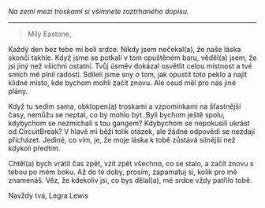 _Na zemi mezi troskami si všimnete roztrhaného dopisu._

---

> Milý Eastone,

Každý den bez tebe mi bolí srdce. Nikdy jsem nečekal(a), že naše láska skončí takhle. Když jsme se potkali v tom opuštěném baru, věděl(a) jsem, že jsi jiný než všichni ostatní. Tvůj úsměv dokázal osvětlit celou místnost a tvé smích mě plnil radostí. Sdíleli jsme sny o tom, jak opustit toto peklo a najít klidné místo, kde bychom mohli začít znovu. Ale osud měl pro nás jiné plány.

Když tu sedím sama, obklopen(a) troskami a vzpomínkami na šťastnější časy, nemůžu se neptat, co by mohlo být. Byli bychom ještě spolu, kdybychom se nezmíchali s tou gangem? Kdybychom se nepokusili ukrást od CircuitBreak? V hlavě mi běží tolik otázek, ale žádné odpovědi se nezdají přicházet. Jediné, co vím, je, že moje láska k tobě zůstává silnější než kdykoli předtím.

Chtěl(a) bych vrátit čas zpět, vzít zpět všechno, co se stalo, a začít znovu s tebou po mém boku. Až do té doby, prosím, zapamatuj si, kolik pro mě znamenáš. Věz, že kdekoliv jsi, co bys dělal(a), mé srdce vždy patřilo tobě.

Navždy tvá,
Legra Lewis
